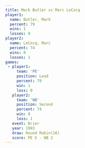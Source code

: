 ```yaml
---
title: Mark Butler vs Marc LeCocq
player1:            
  name: Butler, Mark
  percent: 79       
  wins: 1           
  losses: 0         
player2:            
  name: LeCocq, Marc
  percent: 74       
  wins: 0           
  losses: 1         
games:
 - player1:        
     team: 'PE'    
     position: Lead
     percent: 79   
     win: 1        
     loss: 0       
   player2:          
     team: 'NB'      
     position: Second
     percent: 74     
     win: 0          
     loss: 1         
   event: Brier         
   year: 1993           
   draw: Round Robin(16)
   score: PE 5 - NB 2   
---
```

